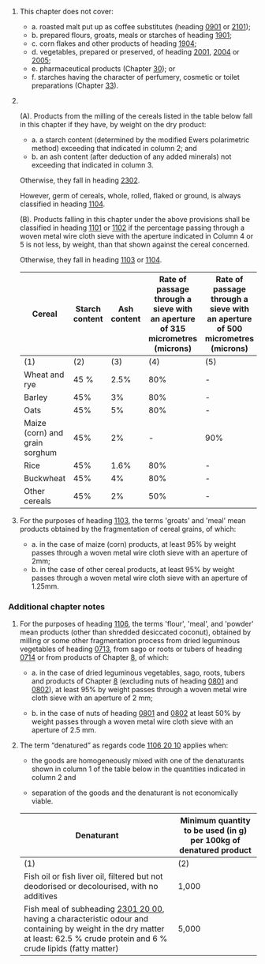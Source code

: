 1. This chapter does not cover:

   - a. roasted malt put up as coffee substitutes (heading [0901](/headings/0901) or [2101](/headings/2101));
   - b. prepared flours, groats, meals or starches of heading [1901](/headings/1901);
   - c. corn flakes and other products of heading [1904](/headings/1904);
   - d. vegetables, prepared or preserved, of heading [2001](/headings/2001), [2004](/headings/2004) or [2005](/headings/2005);
   - e. pharmaceutical products (Chapter [30](/chapters/30)); or
   - f. starches having the character of perfumery, cosmetic or toilet preparations (Chapter [33](/chapters/33)).

2.  

   (A). Products from the milling of the cereals listed in the table below fall in this chapter if they have, by weight on the dry product:

      - a. a starch content (determined by the modified Ewers polarimetric method) exceeding that indicated in column 2; and
      - b. an ash content (after deduction of any added minerals) not exceeding that indicated in column 3.

   Otherwise, they fall in heading [2302](/headings/2302).

   However, germ of cereals, whole, rolled, flaked or ground, is always classified in heading [1104](/headings/1104).

   (B). Products falling in this chapter under the above provisions shall be classified in heading [1101](/headings/1101) or [1102](/headings/1102) if the percentage passing through a woven metal wire cloth sieve with the aperture indicated in Column 4 or 5 is not less, by weight, than that shown against the cereal concerned.

   Otherwise, they fall in heading [1103](/headings/1103) or [1104](/headings/1104).

   | Cereal | Starch content | Ash content | Rate of passage through a sieve with an aperture of 315 micrometres (microns) | Rate of passage through a sieve with an aperture of 500 micrometres (microns) |
   |-|-|-|-|-|
   | (1) | (2) | (3) | (4) | (5) |
   | Wheat and rye | 45 % | 2.5% | 80% | - |
   | Barley | 45% | 3% | 80% | - |
   | Oats | 45% | 5% | 80% | - |
   | Maize (corn) and grain sorghum | 45% | 2% | - | 90% |
   | Rice | 45% | 1.6% | 80% | - |
   | Buckwheat | 45% | 4% | 80% | - |
   | Other cereals | 45% | 2% | 50% | - |

3. For the purposes of heading [1103](/headings/1103), the terms 'groats' and 'meal' mean products obtained by the fragmentation of cereal grains, of which:

   - a. in the case of maize (corn) products, at least 95% by weight passes through a woven metal wire cloth sieve with an aperture of 2mm;
   - b. in the case of other cereal products, at least 95% by weight passes through a woven metal wire cloth sieve with an aperture of 1.25mm.

### Additional chapter notes

1. For the purposes of heading [1106](/headings/1106), the terms 'flour', 'meal', and 'powder' mean products (other than shredded desiccated coconut), obtained by milling or some other fragmentation process from dried leguminous vegetables of heading [0713](/headings/0713), from sago or roots or tubers of heading [0714](/headings/0714) or from products of Chapter [8](/chapters/08), of which:

   - a. in the case of dried leguminous vegetables, sago, roots, tubers and products of Chapter [8](/chapters/08) (excluding nuts of heading [0801](/headings/0801) and [0802](/headings/0802)), at least 95% by weight passes through a woven metal wire cloth sieve with an aperture of 2 mm;

   - b. in the case of nuts of heading [0801](/headings/0801) and [0802](/headings/0802) at least 50% by weight passes through a woven metal wire cloth sieve with an aperture of 2.5 mm.

2. The term “denatured” as regards code [1106 20 10](/commodities/1106201000) applies when:

   - the goods are homogeneously mixed with one of the denaturants shown in column 1 of the table below in the quantities indicated in column 2 and

   - separation of the goods and the denaturant is not economically viable.


   | Denaturant | Minimum quantity to be used (in g) per 100kg of denatured product |
   | - | - |
   | (1) | (2) |
   | Fish oil or fish liver oil, filtered but not deodorised or decolourised, with no additives | 1,000 |
   | Fish meal of subheading [2301 20 00](/commodities/2301200000), having a characteristic odour and containing by weight in the dry matter at least: 62.5 % crude protein and 6 % crude lipids (fatty matter) | 5,000 |